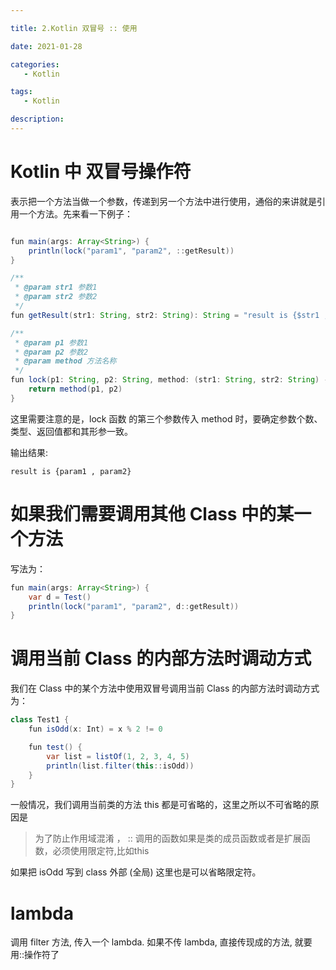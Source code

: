 ```yaml
---

title: 2.Kotlin 双冒号 :: 使用

date: 2021-01-28

categories: 
   - Kotlin

tags: 
   - Kotlin 

description: ​
---
```



# Kotlin 中 双冒号操作符 

表示把一个方法当做一个参数，传递到另一个方法中进行使用，通俗的来讲就是引用一个方法。先来看一下例子：


```java

fun main(args: Array<String>) {
    println(lock("param1", "param2", ::getResult))
}

/**
 * @param str1 参数1
 * @param str2 参数2
 */
fun getResult(str1: String, str2: String): String = "result is {$str1 , $str2}"

/**
 * @param p1 参数1
 * @param p2 参数2
 * @param method 方法名称
 */
fun lock(p1: String, p2: String, method: (str1: String, str2: String) -> String): String {
    return method(p1, p2)
}

```

这里需要注意的是，lock 函数 的第三个参数传入 method 时，要确定参数个数、类型、返回值都和其形参一致。

输出结果:

`result is {param1 , param2}`


# 如果我们需要调用其他 Class 中的某一个方法

写法为：

```java
fun main(args: Array<String>) {
    var d = Test()
    println(lock("param1", "param2", d::getResult))
}
```

# 调用当前 Class 的内部方法时调动方式

我们在 Class 中的某个方法中使用双冒号调用当前 Class 的内部方法时调动方式为：

```java
class Test1 {
    fun isOdd(x: Int) = x % 2 != 0

    fun test() {
        var list = listOf(1, 2, 3, 4, 5)
        println(list.filter(this::isOdd))
    }
}
```

一般情况，我们调用当前类的方法 this 都是可省略的，这里之所以不可省略的原因是

> 为了防止作用域混淆 ， :: 调用的函数如果是类的成员函数或者是扩展函数，必须使用限定符,比如this

如果把 isOdd 写到 class 外部 (全局) 这里也是可以省略限定符。


# lambda

调用 filter 方法, 传入一个 lambda. 如果不传 lambda, 直接传现成的方法, 就要用::操作符了